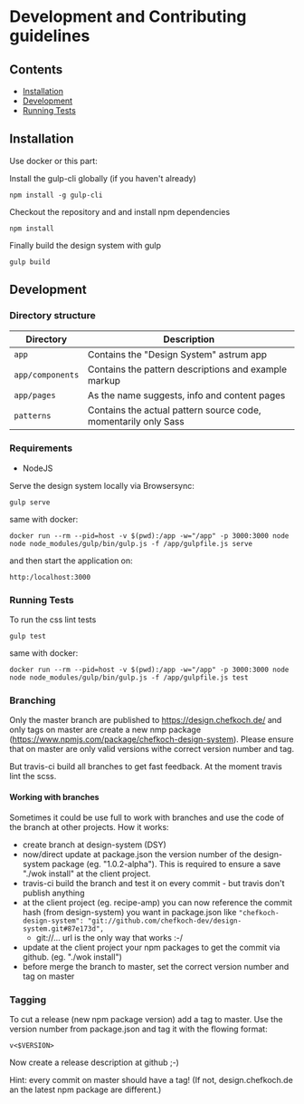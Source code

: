 # Development and Contributing guidelines

## Contents
* [Installation](#installation)
* [Development](#development)
* [Running Tests](#running-tests)

## Installation
Use docker or this part:

Install the gulp-cli globally (if you haven't already)

    npm install -g gulp-cli

Checkout the repository and and install npm dependencies

    npm install

Finally build the design system with gulp

    gulp build


## Development

### Directory structure
| Directory | Description |
| --- | --- |
| `app` | Contains the "Design System" astrum app |
| `app/components` | Contains the pattern descriptions and example markup |
| `app/pages` | As the name suggests, info and content pages |
| `patterns` | Contains the actual pattern source code, momentarily only Sass |

### Requirements
* NodeJS

Serve the design system locally via Browsersync:

    gulp serve

same with docker:

    docker run --rm --pid=host -v $(pwd):/app -w="/app" -p 3000:3000 node node node_modules/gulp/bin/gulp.js -f /app/gulpfile.js serve


and then start the application on:

    http:/localhost:3000

### Running Tests
To run the css lint tests

    gulp test

same with docker:

    docker run --rm --pid=host -v $(pwd):/app -w="/app" -p 3000:3000 node node node_modules/gulp/bin/gulp.js -f /app/gulpfile.js test

### Branching

Only the master branch are published to https://design.chefkoch.de/ and only tags on master are create a new nmp package (https://www.npmjs.com/package/chefkoch-design-system). Please ensure that on master are only valid versions withe correct version number and tag.

But travis-ci build all branches to get fast feedback. At the moment travis lint the scss.

#### Working with branches

Sometimes it could be use full to work with branches and use the code of the branch at other projects. How it works:

+ create branch at design-system (DSY)
+ now/direct update at package.json the version number of the design-system package (eg. "1.0.2-alpha"). This is required to ensure a save "./wok install" at the client project.
+ travis-ci build the branch and test it on every commit - but travis don't publish anything
+ at the client project (eg. recipe-amp) you can now reference the commit hash (from design-system) you want in package.json like `"chefkoch-design-system": "git://github.com/chefkoch-dev/design-system.git#87e173d",`
    + git://... url is the only way that works :-/
+ update at the client project your npm packages to get the commit via github. (eg. "./wok install")
+ before merge the branch to master, set the correct version number and tag on master

### Tagging

To cut a release (new npm package version) add a tag to master. Use the version number from package.json and tag it with the flowing format:

    v<$VERSION>

Now create a release description at github ;-)

Hint: every commit on master should have a tag! (If not, design.chefkoch.de an the latest npm package are different.)
